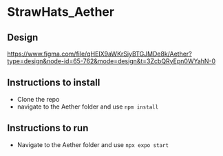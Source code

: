 # StrawHats_Aether

## Design
https://www.figma.com/file/qHEIX9aWKrSiyBTGJMDe8k/Aether?type=design&node-id=65-762&mode=design&t=3ZcbQRyEpn0WYahN-0
## Instructions to install

- Clone the repo
- navigate to the Aether folder and use `npm install`
## Instructions to run

- Navigate to the Aether folder and use `npx expo start`
